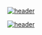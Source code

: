[![header](https://capsule-render.vercel.app/api?type=venom&height=300&color=0:ffffff,32:ffffff,33:0039a6,66:0039a6,67:d52b1e,100:d52b1e&text=God%20is%20dead.%20God%20remains%20dead.%20And%20we%20have%20killed%20him.%20%20-nl-%20&animation=fadeIn&textBg=false&fontSize=25&section=header&strokeWidth=0&desc=How%20shall%20we%20comfort%20ourselves,%20the%20murderers%20of%20all%20murderers?&reversal=false&fontColor=0&fontAlign=50&fontAlignY=20)](https://github.com/UniverTime/UniverTime/blob/master/CV/CV.pdf#gh-light-mode-only)

[![header](https://capsule-render.vercel.app/api?type=venom&height=300&color=0:ffffff,32:ffffff,33:0039a6,66:0039a6,67:d52b1e,100:d52b1e&text=God%20is%20dead.%20God%20remains%20dead.%20And%20we%20have%20killed%20him.%20%20-nl-%20&animation=fadeIn&textBg=false&fontSize=25&section=header&strokeWidth=0&desc=How%20shall%20we%20comfort%20ourselves,%20the%20murderers%20of%20all%20murderers?&reversal=false&fontColor=FFFFFF&fontAlign=50&fontAlignY=20)](https://github.com/UniverTime/UniverTime/blob/master/CV/CV.pdf#gh-dark-mode-only)
